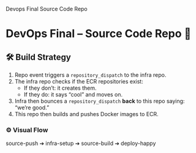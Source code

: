Devops Final Source Code Repo

# DevOps Final – Source Code Repo 🧪

## 🛠️ Build Strategy

1. Repo event triggers a `repository_dispatch` to the infra repo.
2. The infra repo checks if the ECR repositories exist:
   - If they don’t: it creates them.
   - If they do: it says “cool” and moves on.
3. Infra then bounces a `repository_dispatch` **back** to this repo saying: “we’re good.”
4. This repo then builds and pushes Docker images to ECR.

### ⚙️ Visual Flow

source-push ➔ infra-setup ➔ source-build ➔ deploy-happy

